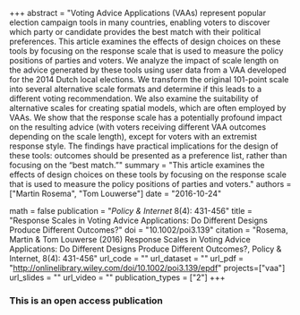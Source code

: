 +++
abstract = "Voting Advice Applications (VAAs) represent popular election campaign tools in many countries, enabling voters to discover which party or candidate provides the best match with their political preferences. This article examines the effects of design choices on these tools by focusing on the response scale that is used to measure the policy positions of parties and voters. We analyze the impact of scale length on the advice generated by these tools using user data from a VAA developed for the 2014 Dutch local elections. We transform the original 101-point scale into several alternative scale formats and determine if this leads to a different voting recommendation. We also examine the suitability of alternative scales for creating spatial models, which are often employed by VAAs. We show that the response scale has a potentially profound impact on the resulting advice (with voters receiving different VAA outcomes depending on the scale length), except for voters with an extremist response style. The findings have practical implications for the design of these tools: outcomes should be presented as a preference list, rather than focusing on the “best match.”"
summary = "This article examines the effects of design choices on these tools by focusing on the response scale that is used to measure the policy positions of parties and voters."
authors = ["Martin Rosema", "Tom Louwerse"]
date = "2016-10-24"

math = false
publication = "*Policy & Internet* 8(4): 431-456"
title = "Response Scales in Voting Advice Applications: Do Different Designs Produce Different Outcomes?"
doi = "10.1002/poi3.139"
citation = "Rosema, Martin & Tom Louwerse (2016) Response Scales in Voting Advice Applications: Do Different Designs Produce Different Outcomes?, Policy & Internet, 8(4): 431-456"
url_code = ""
url_dataset = ""
url_pdf = "http://onlinelibrary.wiley.com/doi/10.1002/poi3.139/epdf"
projects=["vaa"]
url_slides = ""
url_video = ""
publication_types = ["2"]
+++

### This is an open access publication <i class="ai ai-open-access"></i> <i class="fab fa-creative-commons"></i>